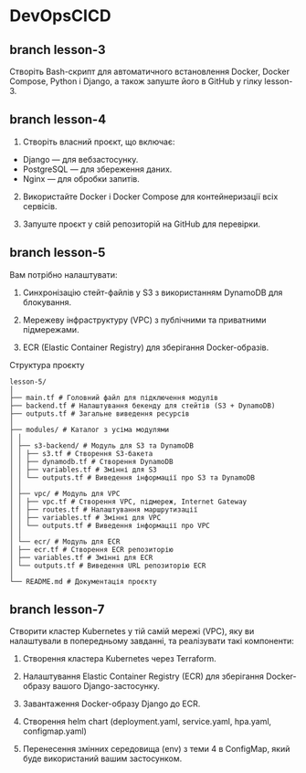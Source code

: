 # DevOpsCICD

## branch lesson-3

Створіть Bash-скрипт для автоматичного встановлення Docker, Docker Compose, Python і Django, а також запуште його в GitHub у гілку lesson-3.

## branch lesson-4

1. Створіть власний проєкт, що включає:

-   Django — для вебзастосунку.
-   PostgreSQL — для збереження даних.
-   Nginx — для обробки запитів.

2. Використайте Docker і Docker Compose для контейнеризації всіх сервісів.

3. Запуште проєкт у свій репозиторій на GitHub для перевірки.

## branch lesson-5

Вам потрібно налаштувати:

1. Синхронізацію стейт-файлів у S3 з використанням DynamoDB для блокування.

2. Мережеву інфраструктуру (VPC) з публічними та приватними підмережами.

3. ECR (Elastic Container Registry) для зберігання Docker-образів.

Структура проєкту

```
lesson-5/
│
├── main.tf # Головний файл для підключення модулів
├── backend.tf # Налаштування бекенду для стейтів (S3 + DynamoDB)
├── outputs.tf # Загальне виведення ресурсів
│
├── modules/ # Каталог з усіма модулями
│ │
│ ├── s3-backend/ # Модуль для S3 та DynamoDB
│ │ ├── s3.tf # Створення S3-бакета
│ │ ├── dynamodb.tf # Створення DynamoDB
│ │ ├── variables.tf # Змінні для S3
│ │ └── outputs.tf # Виведення інформації про S3 та DynamoDB
│ │
│ ├── vpc/ # Модуль для VPC
│ │ ├── vpc.tf # Створення VPC, підмереж, Internet Gateway
│ │ ├── routes.tf # Налаштування маршрутизації
│ │ ├── variables.tf # Змінні для VPC
│ │ └── outputs.tf # Виведення інформації про VPC
│ │
│ └── ecr/ # Модуль для ECR
│ ├── ecr.tf # Створення ECR репозиторію
│ ├── variables.tf # Змінні для ECR
│ └── outputs.tf # Виведення URL репозиторію ECR
│
└── README.md # Документація проєкту
```

## branch lesson-7

Cтворити кластер Kubernetes у тій самій мережі (VPC), яку ви налаштували в попередньому завданні, та реалізувати такі компоненти:

1. Створення кластера Kubernetes через Terraform.

2. Налаштування Elastic Container Registry (ECR) для зберігання Docker-образу вашого Django-застосунку.

3. Завантаження Docker-образу Django до ECR.

4. Створення helm chart (deployment.yaml, service.yaml, hpa.yaml, configmap.yaml)

5. Перенесення змінних середовища (env) з теми 4 в ConfigMap, який буде використаний вашим застосунком.
